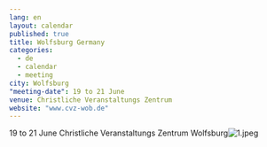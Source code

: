 ```yaml
---
lang: en
layout: calendar
published: true
title: Wolfsburg Germany
categories: 
  - de
  - calendar
  - meeting
city: Wolfsburg
"meeting-date": 19 to 21 June
venue: Christliche Veranstaltungs Zentrum
website: "www.cvz-wob.de"
---
```






19 to 21 June
Christliche Veranstaltungs Zentrum Wolfsburg![1.jpeg]({{site.baseurl}}/assets/images/1.jpeg)
